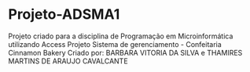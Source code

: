 # Projeto-ADSMA1
Projeto criado para a disciplina de Programação em Microinformática utilizando Access
Projeto Sistema de gerenciamento - Confeitaria Cinnamon Bakery
Criado por: BARBARA VITORIA DA SILVA e THAMIRES MARTINS DE ARAUJO CAVALCANTE